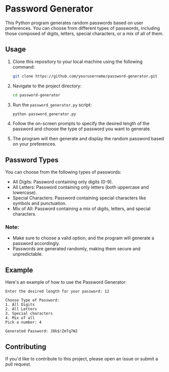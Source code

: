 # Password Generator

This Python program generates random passwords based on user preferences. You can choose from different types of passwords, including those composed of digits, letters, special characters, or a mix of all of them.

## Usage

1. Clone this repository to your local machine using the following command:

   ```bash
   git clone https://github.com/yourusername/password-generator.git
   ```

2. Navigate to the project directory:

   ```bash
   cd password-generator
   ```

3. Run the `password_generator.py` script:

   ```bash
   python password_generator.py
   ```

4. Follow the on-screen prompts to specify the desired length of the password and choose the type of password you want to generate.

5. The program will then generate and display the random password based on your preferences.

## Password Types

You can choose from the following types of passwords:

- All Digits: Password containing only digits (0-9).
- All Letters: Password containing only letters (both uppercase and lowercase).
- Special Characters: Password containing special characters like symbols and punctuation.
- Mix of All: Password containing a mix of digits, letters, and special characters.

### Note:

- Make sure to choose a valid option, and the program will generate a password accordingly.
- Passwords are generated randomly, making them secure and unpredictable.

## Example

Here's an example of how to use the Password Generator:

```plaintext
Enter the desired length for your password: 12

Choose Type of Password:
1. All Digits
2. All Letters
3. Special characters
4. Mix of all
Pick a number: 4

Generated Password: J8k$!ZmTq7W2
```

## Contributing

If you'd like to contribute to this project, please open an issue or submit a pull request.